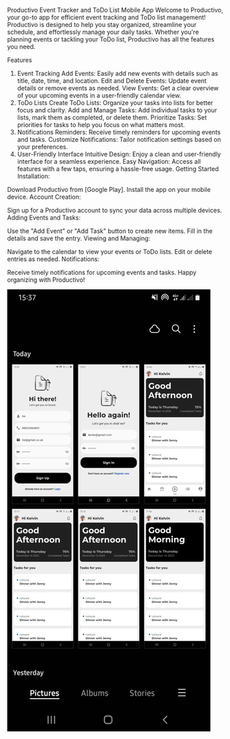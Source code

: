 Productivo
Event Tracker and ToDo List Mobile App
Welcome to Productivo, your go-to app for efficient event tracking and ToDo list management! Productivo is designed to help you stay organized, streamline your schedule, and effortlessly manage your daily tasks. Whether you're planning events or tackling your ToDo list, Productivo has all the features you need.

Features
1. Event Tracking
Add Events: Easily add new events with details such as title, date, time, and location.
Edit and Delete Events: Update event details or remove events as needed.
View Events: Get a clear overview of your upcoming events in a user-friendly calendar view.
2. ToDo Lists
Create ToDo Lists: Organize your tasks into lists for better focus and clarity.
Add and Manage Tasks: Add individual tasks to your lists, mark them as completed, or delete them.
Prioritize Tasks: Set priorities for tasks to help you focus on what matters most.
3. Notifications
Reminders: Receive timely reminders for upcoming events and tasks.
Customize Notifications: Tailor notification settings based on your preferences.
4. User-Friendly Interface
Intuitive Design: Enjoy a clean and user-friendly interface for a seamless experience.
Easy Navigation: Access all features with a few taps, ensuring a hassle-free usage.
Getting Started
Installation:

Download Productivo from [Google Play].
Install the app on your mobile device.
Account Creation:

Sign up for a Productivo account to sync your data across multiple devices.
Adding Events and Tasks:

Use the "Add Event" or "Add Task" button to create new items.
Fill in the details and save the entry.
Viewing and Managing:

Navigate to the calendar to view your events or ToDo lists.
Edit or delete entries as needed.
Notifications:

Receive timely notifications for upcoming events and tasks.
Happy organizing with Productivo!


![](assets/images/screens.jpg)

